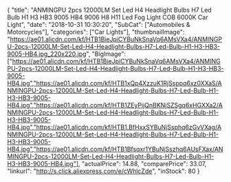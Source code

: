 {
	"title": "ANMINGPU 2pcs 12000LM Set Led H4 Headlight Bulbs H7 Led Bulb H1 H3 HB3 9005 HB4 9006 H8 H11 Led Fog Light COB 6000K Car Light",
	"date": "2018-10-31 10:30:20",
	"SubCat": ["Automobiles & Motorcycles"],
	"categories": ["Car Lights"],
	"thumbnailImage": "https://ae01.alicdn.com/kf/HTB1BieJpiCYBuNkSnaVq6AMsVXa4/ANMINGPU-2pcs-12000LM-Set-Led-H4-Headlight-Bulbs-H7-Led-Bulb-H1-H3-HB3-9005-HB4.jpg_220x220.jpg",
	"BigImage": ["https://ae01.alicdn.com/kf/HTB1BieJpiCYBuNkSnaVq6AMsVXa4/ANMINGPU-2pcs-12000LM-Set-Led-H4-Headlight-Bulbs-H7-Led-Bulb-H1-H3-HB3-9005-HB4.jpg","https://ae01.alicdn.com/kf/HTB1xQp4XzzuK1RjSsppq6xz0XXaS/ANMINGPU-2pcs-12000LM-Set-Led-H4-Headlight-Bulbs-H7-Led-Bulb-H1-H3-HB3-9005-HB4.jpg","https://ae01.alicdn.com/kf/HTB1ZEyPijQnBKNjSZSgq6xHGXXa2/ANMINGPU-2pcs-12000LM-Set-Led-H4-Headlight-Bulbs-H7-Led-Bulb-H1-H3-HB3-9005-HB4.jpg","https://ae01.alicdn.com/kf/HTB1.BfHxxSYBuNjSsphq6zGvVXag/ANMINGPU-2pcs-12000LM-Set-Led-H4-Headlight-Bulbs-H7-Led-Bulb-H1-H3-HB3-9005-HB4.jpg","https://ae01.alicdn.com/kf/HTB1Bfsqxr1YBuNjSszhq6AUsFXax/ANMINGPU-2pcs-12000LM-Set-Led-H4-Headlight-Bulbs-H7-Led-Bulb-H1-H3-HB3-9005-HB4.jpg"],
	"actualPrice": 14.88,
	"comparePrice": 33.07,
	"linkurl": "http://s.click.aliexpress.com/e/cWhlcZde",
	"inStock": 80
}
